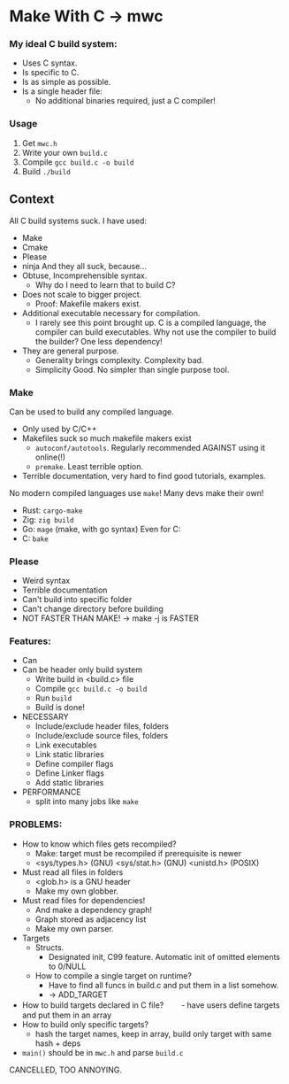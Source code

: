 # Make With C -> mwc

### My ideal C build system:
- Uses C syntax.
- Is specific to C.
- Is as simple as possible.
- Is a single header file:
    - No additional binaries required, just a C compiler!

### Usage
1. Get `mwc.h`
2. Write your own `build.c`
3. Compile `gcc build.c -o build`
4. Build `./build`

## Context

All C build systems suck. I have used:
- Make
- Cmake
- Please
- ninja
And they all suck, because...
- Obtuse, Incomprehensible syntax.
    - Why do I need to learn that to build C?
- Does not scale to bigger project.
    - Proof: Makefile makers exist.
- Additional executable necessary for compilation.
    - I rarely see this point brought up. 
    C is a compiled language, the compiler can build executables. 
    Why not use the compiler to build the builder? One less dependency!
- They are general purpose.
    - Generality brings complexity. Complexity bad.
    - Simplicity Good. No simpler than single purpose tool.



### Make
Can be used to build any compiled language.
- Only used by C/C++
- Makefiles suck so much makefile makers exist
    - `autoconf/autotools`. Regularly recommended AGAINST using it online(!)
    - `premake`. Least terrible option.
- Terrible documentation, very hard to find good tutorials, examples.

No modern compiled languages use `make`!
Many devs make their own!
- Rust:     `cargo-make`
- Zig:      `zig build`
- Go:       `mage` (make, with go syntax)
Even for C:
- C:        `bake` 

### Please
- Weird syntax
- Terrible documentation
- Can't build into specific folder
- Can't change directory before building
- NOT FASTER THAN MAKE! -> make -j<corenumber> is FASTER


### Features:
- Can
- Can be header only build system
    - Write build in <build.c> file
    - Compile `gcc build.c -o build`
    - Run `build`
    - Build is done!
- NECESSARY
    - Include/exclude header files, folders
    - Include/exclude source files, folders
    - Link executables
    - Link static libraries
    - Define compiler flags
    - Define Linker flags
    - Add static libraries
- PERFORMANCE
    - split into many jobs like `make`

### PROBLEMS:
- How to know which files gets recompiled?
    - Make: target must be recompiled if prerequisite is newer
    - <sys/types.h> (GNU) <sys/stat.h> (GNU) <unistd.h> (POSIX)
- Must read all files in folders
    - <glob.h> is a GNU header
    - Make my own globber.
- Must read files for dependencies! 
    - And make a dependency graph!
    - Graph stored as adjacency list
    - Make my own parser.
- Targets
    - Structs. 
        - Designated init, C99 feature. Automatic init of omitted elements to 0/NULL
    - How to compile a single target on runtime?
        - Have to find all funcs in build.c and put them in a list somehow.
        - -> ADD_TARGET
- How to build targets declared in C file?
　　- have users define targets and put them in an array
- How to build only specific targets?
    - hash the target names, keep in array, build only target with same hash + deps
- `main()` should be in `mwc.h` and parse `build.c`



CANCELLED, TOO ANNOYING.
